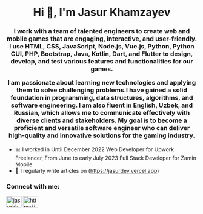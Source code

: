 <h1 align="center">Hi 👋, I'm Jasur Khamzayev</h1>
<h3 align="center">I work with a team of talented engineers to create web and mobile games that are engaging, interactive, and user-friendly. I use HTML, CSS, JavaScript, Node.js, Vue.js, Python, Python GUI, PHP, Bootstrap, Java, Kotlin, Dart, and Flutter to design, develop, and test various features and functionalities for our games.

I am passionate about learning new technologies and applying them to solve challenging problems.I have gained a solid foundation in programming, data structures, algorithms, and software engineering. I am also fluent in English, Uzbek, and Russian, which allows me to communicate effectively with diverse clients and stakeholders. My goal is to become a proficient and versatile software engineer who can deliver high-quality and innovative solutions for the gaming industry.</h3>

- 📊 I worked in Until December 2022 Web Developer for Upwork Freelancer, From June to early July 2023
Full Stack Developer for Zamin Mobile
- 📝 I regularly write articles on (https://jasurdev.vercel.app)


<h3 align="left">Connect with me:</h3>
<p align="left">
<a href="https://twitter.com/JasurKhamzayev" target="blank"><img align="center" src="https://raw.githubusercontent.com/rahuldkjain/github-profile-readme-generator/master/src/images/icons/Social/twitter.svg" alt="jasurkhamzayev" height="30" width="40" /></a>
<a href="https://www.linkedin.com/in/jasurkhamzayev" target="blank"><img align="center" src="https://raw.githubusercontent.com/rahuldkjain/github-profile-readme-generator/master/src/images/icons/Social/linked-in-alt.svg" alt="https://www.linkedin.com/in/jasurkhamzayev" height="30" width="40" /></a>
</p>
